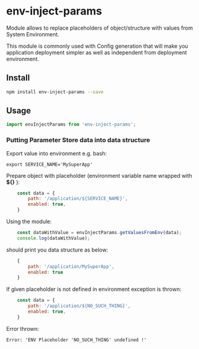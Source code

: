 # env-inject-params

Module allows to replace placeholders of object/structure with values from System Environment.

This module is commonly used with Config generation that will make you application deployment simpler as well as independent from deployment environment.

## Install
```bash
npm install env-inject-params --save
```

## Usage
```javascript
import envInjectParams from 'env-inject-params';
```

### Putting **Parameter Store** data into data structure

Export value into environment e.g. bash:
```
export SERVICE_NAME='MySuperApp'
```


Prepare object with placeholder (environment variable name wrapped with **${}** ):

```javascript
    const data = {
        path: '/application/${SERVICE_NAME}',
        enabled: true,
    }
```

Using the module:
```javascript
    const dataWithValue = envInjectParams.getValuesFromEnv(data);
    console.log(dataWithValue);
```

should print you data structure as below:
```javascript
    {
        path: '/application/MySuperApp',
        enabled: true
    }
```

If given placeholder is not defined in environment exception is thrown:

```javascript
    const data = {
        path: '/application/${NO_SUCH_THING}',
        enabled: true,
    }
```
 Error thrown:
 ```
 Error: 'ENV Placeholder 'NO_SUCH_THING' undefined !'
 ```
